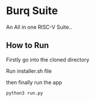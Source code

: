 # Burq Suite
An All in one RISC-V Suite..


## How to Run
Firstly  go into the cloned directory

Run installer.sh file

then finally run the app
```bash
python3 run.py
```
